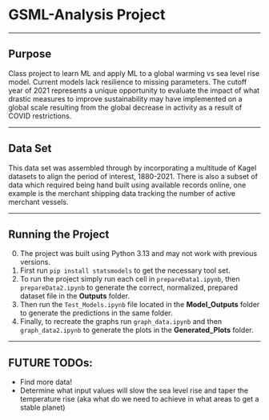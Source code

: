 # GSML-Analysis Project

---

## **Purpose**

Class project to learn ML and apply ML to a global warming vs sea level rise model. Current models lack resilience to missing parameters. The cutoff year of 2021 represents a unique opportunity to evaluate the impact of what drastic measures to improve sustainability may have implemented on a global scale resulting from the global decrease in activity as a result of COVID restrictions.

---

## **Data Set**

This data set was assembled through by incorporating a multitude of Kagel datasets to align the period of interest, 1880-2021. There is also a subset of data which required being hand built using available records online, one example is the merchant shipping data tracking the number of active merchant vessels.

---

## **Running the Project**

0. The project was built using Python 3.13 and may not work with previous versions.
1. First run `pip install statsmodels` to get the necessary tool set.
2. To run the project simply run each cell in `prepareData1.ipynb`, then `prepareData2.ipynb` to generate the correct, normalized, prepared dataset file in the **Outputs** folder.
3. Then run the `Test_Models.ipynb` file located in the **Model_Outputs** folder to generate the predictions in the same folder.
4. Finally, to recreate the graphs run `graph_data.ipynb` and then `graph_data2.ipynb` to generate the plots in the **Generated_Plots** folder.

---

## **FUTURE TODOs:**

- Find more data!
- Determine what input values will slow the sea level rise and taper the temperature rise (aka what do we need to achieve in what areas to get a stable planet)
